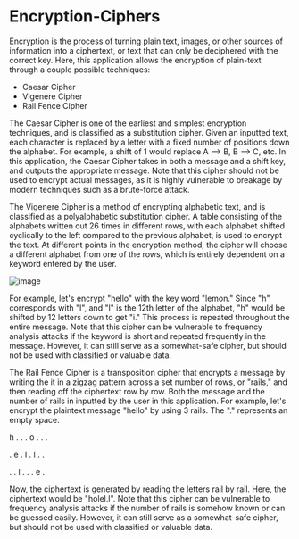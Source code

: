 # Encryption-Ciphers
Encryption is the process of turning plain text, images, or other sources of information into a ciphertext, or text that can only be deciphered with the correct key. 
Here, this application allows the encryption of plain-text through a couple possible techniques:
- Caesar Cipher
- Vigenere Cipher
- Rail Fence Cipher

The Caesar Cipher is one of the earliest and simplest encryption techniques, and is classified as a substitution cipher. Given an inputted text, each character is replaced by a letter with a fixed number of positions down the alphabet. For example, a shift of 1 would replace A --> B, B --> C, etc. In this application, the Caesar Cipher takes in both a message and a shift key, and outputs the appropriate message. Note that this cipher should not be used to encrypt actual messages, as it is highly vulnerable to breakage by modern techniques such as a brute-force attack.

The Vigenere Cipher is a method of encrypting alphabetic text, and is classified as a polyalphabetic substitution cipher. A table consisting of the alphabets written out 26 times in different rows, with each alphabet shifted cyclically to the left compared to the previous alphabet, is used to encrypt the text. At different points in the encryption method, the cipher will choose a different alphabet from one of the rows, which is entirely dependent on a keyword entered by the user. 

![image](https://user-images.githubusercontent.com/127687854/225671313-0126a5fb-7a2f-4e40-a7ab-9263464cdc77.png)

For example, let's encrypt "hello" with the key word "lemon." Since "h" corresponds with "l", and "l" is the 12th letter of the alphabet, "h" would be shifted by 12 letters down to get "i." This process is repeated throughout the entire message. Note that this cipher can be vulnerable to frequency analysis attacks if the keyword is short and repeated frequently in the message. However, it can still serve as a somewhat-safe cipher, but should not be used with classified or valuable data.

The Rail Fence Cipher is a transposition cipher that encrypts a message by writing the it in a zigzag pattern across a set number of rows, or "rails," and then reading off the ciphertext row by row. Both the message and the number of rails in inputted by the user in this application. For example, let's encrypt the plaintext message "hello" by using 3 rails. The "." represents an empty space.

h . . . o . . .

. e . l . l . .

. . l . . . e .

Now, the ciphertext is generated by reading the letters rail by rail. Here, the ciphertext would be "holel.l". Note that this cipher can be vulnerable to frequency analysis attacks if the number of rails is somehow known or can be guessed easily. However, it can still serve as a somewhat-safe cipher, but should not be used with classified or valuable data.




